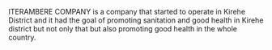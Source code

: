 ITERAMBERE COMPANY is a company that started to operate in Kirehe District and it had the goal of promoting sanitation and good health in Kirehe district but not only that but also promoting good health in the whole country.
